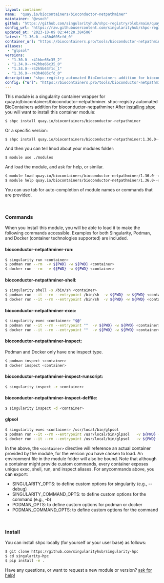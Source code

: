 ```yaml
---
layout: container
name:  "quay.io/biocontainers/bioconductor-netpathminer"
maintainer: "@vsoch"
github: "https://github.com/singularityhub/shpc-registry/blob/main/quay.io/biocontainers/bioconductor-netpathminer/container.yaml"
config_url: "https://raw.githubusercontent.com/singularityhub/shpc-registry/main/quay.io/biocontainers/bioconductor-netpathminer/container.yaml"
updated_at: "2023-10-09 02:44:20.384506"
latest: "1.36.0--r43h4605cfd_0"
container_url: "https://biocontainers.pro/tools/bioconductor-netpathminer"
aliases:
 - "glpsol"
versions:
 - "1.30.0--r41hbe66c35_2"
 - "1.34.0--r42hbe66c35_0"
 - "1.34.0--r42h5b63f1c_1"
 - "1.36.0--r43h4605cfd_0"
description: "shpc-registry automated BioContainers addition for bioconductor-netpathminer"
config: {"url": "https://biocontainers.pro/tools/bioconductor-netpathminer", "maintainer": "@vsoch", "description": "shpc-registry automated BioContainers addition for bioconductor-netpathminer", "latest": {"1.36.0--r43h4605cfd_0": "sha256:b5e7fa1de30874f20319c75ab133f2c61d41b7284fb939a728e35db09203e59e"}, "tags": {"1.30.0--r41hbe66c35_2": "sha256:d73e49d4f03dfebb1c0e2055e481fe5b1688ec8dc271c0927a62f48d79bf3c15", "1.34.0--r42hbe66c35_0": "sha256:ecd18613e5bec2db71f5c7c6da5b8a10c5eecf3cf38c5f66038f4022a25d84e6", "1.34.0--r42h5b63f1c_1": "sha256:7d8b33946c68561f75961c981ea6603acc3f7b66b09bd010d05488ca8208989f", "1.36.0--r43h4605cfd_0": "sha256:b5e7fa1de30874f20319c75ab133f2c61d41b7284fb939a728e35db09203e59e"}, "docker": "quay.io/biocontainers/bioconductor-netpathminer", "aliases": {"glpsol": "/usr/local/bin/glpsol"}}
---
```


This module is a singularity container wrapper for quay.io/biocontainers/bioconductor-netpathminer.
shpc-registry automated BioContainers addition for bioconductor-netpathminer
After [installing shpc](#install) you will want to install this container module:


```bash
$ shpc install quay.io/biocontainers/bioconductor-netpathminer
```

Or a specific version:

```bash
$ shpc install quay.io/biocontainers/bioconductor-netpathminer:1.36.0--r43h4605cfd_0
```

And then you can tell lmod about your modules folder:

```bash
$ module use ./modules
```

And load the module, and ask for help, or similar.

```bash
$ module load quay.io/biocontainers/bioconductor-netpathminer/1.36.0--r43h4605cfd_0
$ module help quay.io/biocontainers/bioconductor-netpathminer/1.36.0--r43h4605cfd_0
```

You can use tab for auto-completion of module names or commands that are provided.

<br>

### Commands

When you install this module, you will be able to load it to make the following commands accessible.
Examples for both Singularity, Podman, and Docker (container technologies supported) are included.

#### bioconductor-netpathminer-run:

```bash
$ singularity run <container>
$ podman run --rm  -v ${PWD} -w ${PWD} <container>
$ docker run --rm  -v ${PWD} -w ${PWD} <container>
```

#### bioconductor-netpathminer-shell:

```bash
$ singularity shell -s /bin/sh <container>
$ podman run --it --rm --entrypoint /bin/sh  -v ${PWD} -w ${PWD} <container>
$ docker run --it --rm --entrypoint /bin/sh  -v ${PWD} -w ${PWD} <container>
```

#### bioconductor-netpathminer-exec:

```bash
$ singularity exec <container> "$@"
$ podman run --it --rm --entrypoint ""  -v ${PWD} -w ${PWD} <container> "$@"
$ docker run --it --rm --entrypoint ""  -v ${PWD} -w ${PWD} <container> "$@"
```

#### bioconductor-netpathminer-inspect:

Podman and Docker only have one inspect type.

```bash
$ podman inspect <container>
$ docker inspect <container>
```

#### bioconductor-netpathminer-inspect-runscript:

```bash
$ singularity inspect -r <container>
```

#### bioconductor-netpathminer-inspect-deffile:

```bash
$ singularity inspect -d <container>
```


#### glpsol

```bash
$ singularity exec <container> /usr/local/bin/glpsol
$ podman run --it --rm --entrypoint /usr/local/bin/glpsol   -v ${PWD} -w ${PWD} <container> -c " $@"
$ docker run --it --rm --entrypoint /usr/local/bin/glpsol   -v ${PWD} -w ${PWD} <container> -c " $@"
```



In the above, the `<container>` directive will reference an actual container provided
by the module, for the version you have chosen to load. An environment file in the
module folder will also be bound. Note that although a container
might provide custom commands, every container exposes unique exec, shell, run, and
inspect aliases. For anycommands above, you can export:

 - SINGULARITY_OPTS: to define custom options for singularity (e.g., --debug)
 - SINGULARITY_COMMAND_OPTS: to define custom options for the command (e.g., -b)
 - PODMAN_OPTS: to define custom options for podman or docker
 - PODMAN_COMMAND_OPTS: to define custom options for the command

<br>

### Install

You can install shpc locally (for yourself or your user base) as follows:

```bash
$ git clone https://github.com/singularityhub/singularity-hpc
$ cd singularity-hpc
$ pip install -e .
```

Have any questions, or want to request a new module or version? [ask for help!](https://github.com/singularityhub/singularity-hpc/issues)